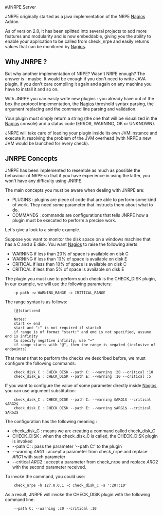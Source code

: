 #JNRPE Server
 
   JNRPE originally started as a java implementation of the NRPE [Nagios](http://www.nagios.com/#ref=maxzjnrpe) Addon. 
   
   As of version 2.0, it has been splitted into several projects to add more
   features and modularity and is now embeddable, giving you the ability to 
   enable your application to be called from check_nrpe and easily
   returns values that can be monitored by [Nagios](http://www.nagios.com/#ref=maxzjnrpe).
   
## Why JNRPE ?
   
   But why another implementation of NRPE? Wasn't NRPE enough? The answer is : maybe.
   It would be enough if you don't need to write JAVA plugin, if you don't care 
   compiling it again and again on any machine you have to install it and so on.
   
   With JNRPE you can easily write new plugins : you already have out of the box the 
   protocol implementation, the [Nagios](http://www.nagios.com/#ref=maxzjnrpe) threshold syntax parsing, the argument replacing and
   the command line parsing and validation.
   
   Your plugin must simply return a string (the one that will be visualized in the [Nagios](http://www.nagios.com/#ref=maxzjnrpe) console)
   and a status code (ERROR, WARNING, OK or UNKNOWN).
   
   JNRPE will take care of loading your plugin inside its own JVM instance and execute it, 
   resolving the problem of the JVM overhead (with NRPE a new JVM would be launched for every check).
   
## JNRPE Concepts
 
   JNRPE has been implemented to resemble as much as possible the behaviour of NRPE so that if you have
   experience in using the latter, you won't have any difficulty using JNRPE.
   
   The main concepts you must be aware when dealing with JNRPE are:
   
   * PLUGINS : plugins are piece of code that are able to perform some kind of work. They need some 
       parameter that instructs them about what to do.
   * COMMANDS : commands are configurations that tells JNRPE how a plugin must be executed to perform
       a precise work.
       
   Let's give a look to a simple example.
   
   Suppose you want to monitor the disk space on a windows machine that has a C and a E disk.
   You want [Nagios](http://www.nagios.com/#ref=maxzjnrpe) to raise the following alerts:
   
   * WARNING if less than 20% of space is available on disk C
   * WARNING if less than 10% of space is available on disk E
   * CRITICAL if less than 10% of space is available on disk C
   * CRITICAL if less than 5% of space is available on disk E
     
   The plugin you must use to perform such check is the CHECK_DISK plugin,
   In our example, we will use the following parameters:
   
        -p path -w WARNING_RANGE -c CRITICAL_RANGE

   The range syntax is as follows:
   
        [@]start:end

        Notes:
        start <= end
        start and ":" is not required if start=0
        if range is of format "start:" and end is not specified, assume end is infinity
        to specify negative infinity, use "~"
        if range starts with "@", then the range is negated (inclusive of endpoints)

  That means that to perform the checks we described before, we must configure the following
  commands:
  
        check_disk_C : CHECK_DISK --path C: --warning :20 --critical :10
        check_disk_E : CHECK_DISK --path E: --warning :10 --critical :5

   If you want to configure the value of some parameter directly inside [Nagios](http://www.nagios.com/#ref=maxzjnrpe), you can use
   argument substitution:
   
        check_disk_C : CHECK_DISK --path C: --warning $ARG1$ --critical $ARG2$
        check_disk_E : CHECK_DISK --path E: --warning $ARG1$ --critical $ARG2$

   The configuration has the following meaning :
     
   * check_disk_C : means we are creating a command called check_disk_C
   * CHECK_DISK : when the check_disk_C is called, the CHECK_DISK plugin is invoked
   * --path C: : pass the parameter '--path C:' to the plugin
   * --warning $ARG1$ : accept a parameter from check_nrpe and replace $ARG1$ with such parameter
   * --critical $ARG2$ : accept a parameter from check_nrpe and replace $ARG2$ with the second parameter received.
   
   To invoke the command, you could use:
   
        check_nrpe -h 127.0.0.1 -c check_disk_C -a ':20!:10'
   
   As a result, JNRPE will invoke the CHECK_DISK plugin with the following command line:
   
        --path C: --warning :20 --critical :10
